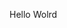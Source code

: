 Hello Wolrd













































































































































































































































































































































































































































































































































































































































































































































































































































































































































































































































































































































































































































































































































































































































































































































































































































































































































































































































































































































































































































































































